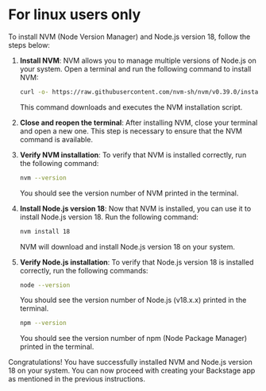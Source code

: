  # For linux users only

To install NVM (Node Version Manager) and Node.js version 18, follow the steps below:

1. **Install NVM**: NVM allows you to manage multiple versions of Node.js on your system. Open a terminal and run the following command to install NVM:

   ```bash
   curl -o- https://raw.githubusercontent.com/nvm-sh/nvm/v0.39.0/install.sh | bash
   ```

   This command downloads and executes the NVM installation script.

2. **Close and reopen the terminal**: After installing NVM, close your terminal and open a new one. This step is necessary to ensure that the NVM command is available.

3. **Verify NVM installation**: To verify that NVM is installed correctly, run the following command:

   ```bash
   nvm --version
   ```

   You should see the version number of NVM printed in the terminal.

4. **Install Node.js version 18**: Now that NVM is installed, you can use it to install Node.js version 18. Run the following command:

   ```bash
   nvm install 18
   ```

   NVM will download and install Node.js version 18 on your system.

5. **Verify Node.js installation**: To verify that Node.js version 18 is installed correctly, run the following commands:

   ```bash
   node --version
   ```

   You should see the version number of Node.js (v18.x.x) printed in the terminal.

   ```bash
   npm --version
   ```

   You should see the version number of npm (Node Package Manager) printed in the terminal.

Congratulations! You have successfully installed NVM and Node.js version 18 on your system. You can now proceed with creating your Backstage app as mentioned in the previous instructions.
